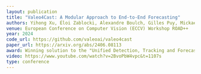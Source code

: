 ```yaml
---
layout: publication
title: "Valeo4Cast: A Modular Approach to End-to-End Forecasting" 
authors: Yihong Xu, Éloi Zablocki, Alexandre Boulch, Gilles Puy, Mickael Chen, Florent Bartoccioni, Nermin Samet, Oriane Siméoni, Spyros Gidaris, Tuan-Hung Vu, Andrei Bursuc, Eduardo Valle, Renaud Marlet, Matthieu Cord
venue: European Conference on Computer Vision (ECCV) Workshop ROAD++
year: 2024
code_url: https://github.com/valeoai/valeo4cast
paper_url: https://arxiv.org/abs/2406.08113
award: Winning solution to the "Unified Detection, Tracking and Forecasting" Argoverse 2 challenge @CVPR
video: https://www.youtube.com/watch?v=2BvoPbW4vpc&t=1107s
type: conference
---
```

